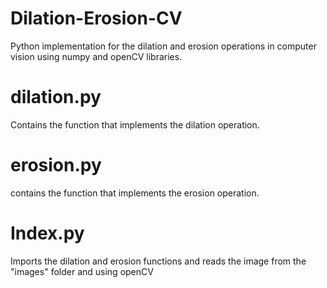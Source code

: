 # Dilation-Erosion-CV
Python implementation for the dilation and erosion operations in computer vision using numpy and openCV libraries.

# dilation.py
Contains the function that implements the dilation operation.

# erosion.py
contains the function that implements the erosion operation.

# Index.py
Imports the dilation and erosion functions and reads the image from the "images" folder and using openCV 

